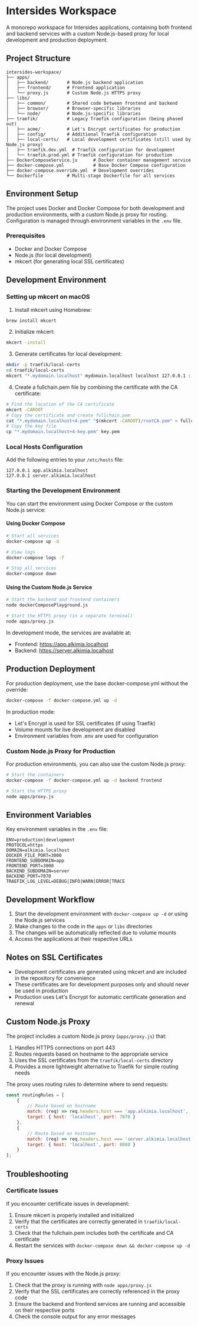# Intersides Workspace

A monorepo workspace for Intersides applications, containing both frontend and backend services with a custom Node.js-based proxy for local development and production deployment.

## Project Structure

```
intersides-workspace/
├── apps/
│   ├── backend/       # Node.js backend application
│   ├── frontend/      # Frontend application
│   └── proxy.js       # Custom Node.js HTTPS proxy
├── libs/
│   ├── common/        # Shared code between frontend and backend
│   ├── browser/       # Browser-specific libraries
│   └── node/          # Node.js-specific libraries
├── traefik/           # Legacy Traefik configuration (being phased out)
│   ├── acme/          # Let's Encrypt certificates for production
│   ├── config/        # Additional Traefik configuration
│   ├── local-certs/   # Local development certificates (still used by Node.js proxy)
│   ├── traefik.dev.yml  # Traefik configuration for development
│   └── traefik.prod.yml # Traefik configuration for production
├── DockerComposeService.js      # Docker container management service
├── docker-compose.yml           # Base Docker Compose configuration
├── docker-compose.override.yml  # Development overrides
└── Dockerfile         # Multi-stage Dockerfile for all services
```

## Environment Setup

The project uses Docker and Docker Compose for both development and production environments, with a custom Node.js proxy for routing. Configuration is managed through environment variables in the `.env` file.

### Prerequisites

- Docker and Docker Compose
- Node.js (for local development)
- mkcert (for generating local SSL certificates)

## Development Environment

### Setting up mkcert on macOS

1. Install mkcert using Homebrew:

```bash
brew install mkcert
```

2. Initialize mkcert:

```bash
mkcert -install
```

3. Generate certificates for local development:

```bash
mkdir -p traefik/local-certs
cd traefik/local-certs
mkcert "*.mydomain.localhost" mydomain.localhost localhost 127.0.0.1 ::1
```

4. Create a fullchain.pem file by combining the certificate with the CA certificate:

```bash
# Find the location of the CA certificate
mkcert -CAROOT
# Copy the certificate and create fullchain.pem
cat "*.mydomain.localhost+4.pem" "$(mkcert -CAROOT)/rootCA.pem" > fullchain.pem
# Copy the key file
cp "*.mydomain.localhost+4-key.pem" key.pem
```

### Local Hosts Configuration

Add the following entries to your `/etc/hosts` file:

```
127.0.0.1 app.alkimia.localhost
127.0.0.1 server.alkimia.localhost
```

### Starting the Development Environment

You can start the environment using Docker Compose or the custom Node.js service:

#### Using Docker Compose

```bash
# Start all services
docker-compose up -d

# View logs
docker-compose logs -f

# Stop all services
docker-compose down
```

#### Using the Custom Node.js Service

```bash
# Start the backend and frontend containers
node dockerComposePlayground.js

# Start the HTTPS proxy (in a separate terminal)
node apps/proxy.js
```

In development mode, the services are available at:
- Frontend: https://app.alkimia.localhost
- Backend: https://server.alkimia.localhost

## Production Deployment

For production deployment, use the base docker-compose.yml without the override:

```bash
docker-compose -f docker-compose.yml up -d
```

In production mode:
- Let's Encrypt is used for SSL certificates (if using Traefik)
- Volume mounts for live development are disabled
- Environment variables from .env are used for configuration

### Custom Node.js Proxy for Production

For production environments, you can also use the custom Node.js proxy:

```bash
# Start the containers
docker-compose -f docker-compose.yml up -d backend frontend

# Start the HTTPS proxy
node apps/proxy.js
```

## Environment Variables

Key environment variables in the `.env` file:

```
ENV=production|development
PROTOCOL=https
DOMAIN=alkimia.localhost
DOCKER_FILE_PORT=3000
FRONTEND_SUBDOMAIN=app
FRONTEND_PORT=3000
BACKEND_SUBDOMAIN=server
BACKEND_PORT=7070
TRAEFIK_LOG_LEVEL=DEBUG|INFO|WARN|ERROR|TRACE
```

## Development Workflow

1. Start the development environment with `docker-compose up -d` or using the Node.js services
2. Make changes to the code in the `apps` or `libs` directories
3. The changes will be automatically reflected due to volume mounts
4. Access the applications at their respective URLs

## Notes on SSL Certificates

- Development certificates are generated using mkcert and are included in the repository for convenience
- These certificates are for development purposes only and should never be used in production
- Production uses Let's Encrypt for automatic certificate generation and renewal

## Custom Node.js Proxy

The project includes a custom Node.js proxy (`apps/proxy.js`) that:

1. Handles HTTPS connections on port 443
2. Routes requests based on hostname to the appropriate service
3. Uses the SSL certificates from the `traefik/local-certs` directory
4. Provides a more lightweight alternative to Traefik for simple routing needs

The proxy uses routing rules to determine where to send requests:

```javascript
const routingRules = [
    {
        // Route based on hostname
        match: (req) => req.headers.host === 'app.alkimia.localhost',
        target: { host: 'localhost', port: 7070 }
    },
    {
        // Route based on hostname
        match: (req) => req.headers.host === 'server.alkimia.localhost',
        target: { host: 'localhost', port: 8080 }
    }
];
```

## Troubleshooting

### Certificate Issues

If you encounter certificate issues in development:

1. Ensure mkcert is properly installed and initialized
2. Verify that the certificates are correctly generated in `traefik/local-certs`
3. Check that the fullchain.pem includes both the certificate and CA certificate
4. Restart the services with `docker-compose down && docker-compose up -d`

### Proxy Issues

If you encounter issues with the Node.js proxy:

1. Check that the proxy is running with `node apps/proxy.js`
2. Verify that the SSL certificates are correctly referenced in the proxy code
3. Ensure the backend and frontend services are running and accessible on their respective ports
4. Check the console output for any error messages

